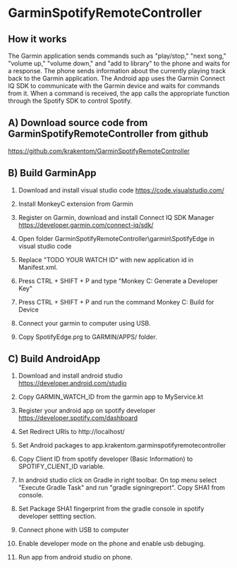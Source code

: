 # GarminSpotifyRemoteController

## How it works

The Garmin application sends commands such as "play/stop," "next song," "volume up," "volume down," and "add to library" to the phone and waits for a response. The phone sends information about the currently playing track back to the Garmin application. The Android app uses the Garmin Connect IQ SDK to communicate with the Garmin device and waits for commands from it. When a command is received, the app calls the appropriate function through the Spotify SDK to control Spotify.

## A) Download source code from GarminSpotifyRemoteController from github
https://github.com/krakentom/GarminSpotifyRemoteController

## B) Build GarminApp

1. Download and install visual studio code
https://code.visualstudio.com/

2. Install MonkeyC extension from Garmin

3. Register on Garmin, download and install Connect IQ SDK Manager
https://developer.garmin.com/connect-iq/sdk/

4. Open folder GarminSpotifyRemoteController\garmin\SpotifyEdge in visual studio code

5. Replace "TODO YOUR WATCH ID" with new application id in Manifest.xml.

6. Press CTRL + SHIFT + P and type "Monkey C: Generate a Developer Key"

7. Press CTRL + SHIFT + P and run the command Monkey C: Build for Device

8. Connect your garmin to computer using USB.

9. Copy SpotifyEdge.prg to GARMIN/APPS/ folder.

## C) Build AndroidApp

1. Download and install android studio
https://developer.android.com/studio

2. Copy GARMIN_WATCH_ID from the garmin app to MyService.kt

3. Register your android app on spotify developer
https://developer.spotify.com/dashboard

4. Set Redirect URIs to
http://localhost/

5. Set Android packages to
app.krakentom.garminspotifyremotecontroller

6. Copy Client ID from spotify developer (Basic Information) to SPOTIFY_CLIENT_ID variable.

7. In android studio click on Gradle in right toolbar. On top menu select "Execute Gradle Task" and run "gradle signingreport". 
Copy SHA1 from console.

8. Set Package SHA1 fingerprint from the gradle console in spotify developer settting section.

9. Connect phone with USB to computer

10. Enable developer mode on the phone and enable usb debuging.

11. Run app from android studio on phone.
